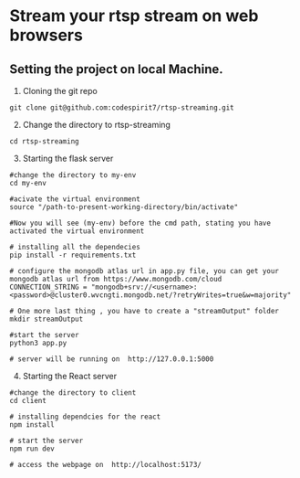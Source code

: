 # Stream your rtsp stream on web browsers

## Setting the project on local Machine.
  1. Cloning the git repo
  ```
  git clone git@github.com:codespirit7/rtsp-streaming.git
  ```

  2. Change the directory to rtsp-streaming
   
  ```
  cd rtsp-streaming
  ```

  3. Starting the flask server

  ```
  #change the directory to my-env
  cd my-env

  #acivate the virtual environment
  source "/path-to-present-working-directory/bin/activate"

  #Now you will see (my-env) before the cmd path, stating you have activated the virtual environment

  # installing all the dependecies
  pip install -r requirements.txt

  # configure the mongodb atlas url in app.py file, you can get your mongodb atlas url from https://www.mongodb.com/cloud
  CONNECTION_STRING = "mongodb+srv://<username>:<password>@cluster0.wvcngti.mongodb.net/?retryWrites=true&w=majority"

  # One more last thing , you have to create a "streamOutput" folder
  mkdir streamOutput

  #start the server
  python3 app.py

  # server will be running on  http://127.0.0.1:5000

  ```

4. Starting the React server

```
#change the directory to client
cd client

# installing dependcies for the react
npm install

# start the server
npm run dev

# access the webpage on  http://localhost:5173/

```


   

